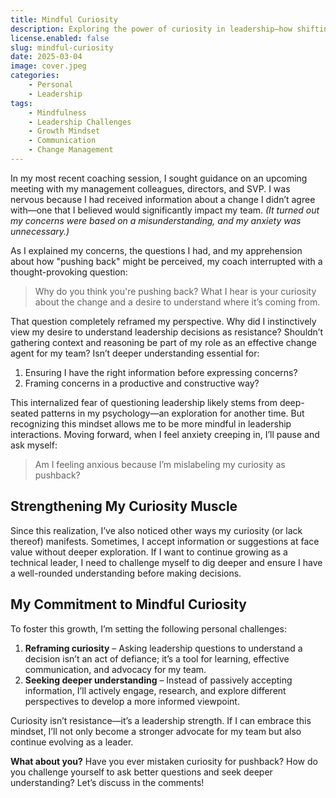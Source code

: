 ```yaml
---
title: Mindful Curiosity
description: Exploring the power of curiosity in leadership—how shifting our mindset from "pushing back" to seeking understanding can foster growth and confidence.
license.enabled: false  
slug: mindful-curiosity  
date: 2025-03-04  
image: cover.jpeg  
categories:  
    - Personal  
    - Leadership  
tags:  
    - Mindfulness  
    - Leadership Challenges  
    - Growth Mindset  
    - Communication  
    - Change Management
---
```


In my most recent coaching session, I sought guidance on an upcoming meeting with my management colleagues, directors, and SVP. I was nervous because I had received information about a change I didn’t agree with—one that I believed would significantly impact my team. _(It turned out my concerns were based on a misunderstanding, and my anxiety was unnecessary.)_  

As I explained my concerns, the questions I had, and my apprehension about how "pushing back" might be perceived, my coach interrupted with a thought-provoking question:  

> Why do you think you're pushing back? What I hear is your curiosity about the change and a desire to understand where it’s coming from.  

That question completely reframed my perspective. Why did I instinctively view my desire to understand leadership decisions as resistance? Shouldn’t gathering context and reasoning be part of my role as an effective change agent for my team? Isn’t deeper understanding essential for:  

1. Ensuring I have the right information before expressing concerns?  
2. Framing concerns in a productive and constructive way?  

This internalized fear of questioning leadership likely stems from deep-seated patterns in my psychology—an exploration for another time. But recognizing this mindset allows me to be more mindful in leadership interactions. Moving forward, when I feel anxiety creeping in, I’ll pause and ask myself:  

> Am I feeling anxious because I’m mislabeling my curiosity as pushback?  

## Strengthening My Curiosity Muscle  

Since this realization, I’ve also noticed other ways my curiosity (or lack thereof) manifests. Sometimes, I accept information or suggestions at face value without deeper exploration. If I want to continue growing as a technical leader, I need to challenge myself to dig deeper and ensure I have a well-rounded understanding before making decisions.  

## My Commitment to Mindful Curiosity  

To foster this growth, I’m setting the following personal challenges:  

1. **Reframing curiosity** – Asking leadership questions to understand a decision isn’t an act of defiance; it’s a tool for learning, effective communication, and advocacy for my team.  
2. **Seeking deeper understanding** – Instead of passively accepting information, I’ll actively engage, research, and explore different perspectives to develop a more informed viewpoint.  

Curiosity isn’t resistance—it’s a leadership strength. If I can embrace this mindset, I’ll not only become a stronger advocate for my team but also continue evolving as a leader.  

**What about you?** Have you ever mistaken curiosity for pushback? How do you challenge yourself to ask better questions and seek deeper understanding? Let’s discuss in the comments!
